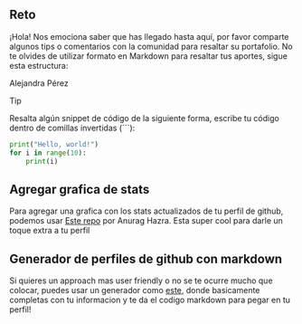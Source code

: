 ## Reto

¡Hola! Nos emociona saber que has llegado hasta aquí, por favor comparte algunos tips o comentarios con la comunidad para resaltar su portafolio. 
No te olvides de utilizar formato en Markdown para resaltar tus aportes, sigue esta estructura:

Alejandra Pérez

> [!TIP]
> Resalta algún snippet de código de la siguiente forma, escribe tu código dentro de comillas invertidas (```):

```py
print("Hello, world!")
for i in range(10):
    print(i)
```


<!-- Sección de tips -->



<!-- Sección de tips - FIN -->

## Agregar grafica de stats
Para agregar una grafica con los stats actualizados de tu perfil de github, podemos usar [Este repo](https://github.com/anuraghazra/github-readme-stats) por Anurag Hazra. Esta super cool para darle un toque extra a tu perfil

## Generador de perfiles de github con markdown
Si quieres un approach mas user friendly o no se te ocurre mucho que colocar, puedes usar un generador como [este](https://rahuldkjain.github.io/gh-profile-readme-generator/), donde basicamente completas con tu informacion y te da el codigo markdown para pegar en tu perfil!
